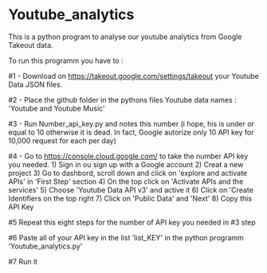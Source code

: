 # Youtube_analytics

This is a python program to analyse our youtube analytics from Google Takeout data.

To run this programm you have to :

  #1 - Download on https://takeout.google.com/settings/takeout your Youtube Data JSON files.
  
  #2 - Place the github folder in the pythons files Youtube data names : 'Youtube and Youtube Music'
  
  #3 - Run Number_api_key.py and notes this number (i hope, his is under or equal to 10 otherwise it is dead. In fact, Google autorize only 10 API key for 10,000 request for each per day)
  
  #4 - Go to https://console.cloud.google.com/ to take the number API key you needed.
     1) Sign in ou sign up with a Google account
     2) Creat a new project
     3) Go to dashbord, scroll down and click on 'explore and activate APIs' in 'First Step' section
     4) On the top click on 'Activate APIs and the services'
     5) Choose 'Youtube Data API v3' and active it
     6) Click on 'Create Identifiers on the top right
     7) Click on 'Public Data' and 'Next'
     8) Copy this API Key
     
 #5 Repeat this eight steps for the number of API key you needed in #3 step
 
 #6 Paste all of your API key in the list 'list_KEY' in the python programm 'Youtube_analytics.py'
 
 #7 Run it 
